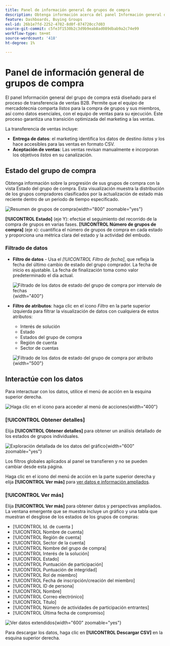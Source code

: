 ```yaml
---
title: Panel de información general de grupos de compra
description: Obtenga información acerca del panel Información general de grupos de compra y cómo habilita el envío de ventas desde el equipo de marketing.
feature: Dashboards, Buying Groups
exl-id: 26b1e7fd-2252-4782-8d0f-874720cc7d03
source-git-commit: c5fe3f1530b2c3d9b9eab8ad089dbab9a2c74e99
workflow-type: tm+mt
source-wordcount: '418'
ht-degree: 1%

---
```


# Panel de información general de grupos de compra

El panel Información general del grupo de compra está diseñado para el proceso de transferencia de ventas B2B. Permite que el equipo de mercadotecnia comparta _listos_ para la compra de grupos y sus miembros, así como datos esenciales, con el equipo de ventas para su ejecución. Este proceso garantiza una transición optimizada del marketing a las ventas.

La transferencia de ventas incluye:

* **Entrega de datos**: el marketing identifica los datos de destino _listos_ y los hace accesibles para las ventas en formato CSV. 
* **Aceptación de ventas**: Las ventas revisan manualmente e incorporan los objetivos _listos_ en su canalización.

## Estado del grupo de compra

Obtenga información sobre la progresión de sus grupos de compra con la vista Estado del grupo de compra. Esta visualización muestra la distribución de los grupos compradores clasificados por la actualización de estado más reciente dentro de un periodo de tiempo especificado.

![Resumen de grupos de compra](./assets/buying-groups-overview.png){width="800" zoomable="yes"}

**[!UICONTROL Estado]** (eje Y): efectúe el seguimiento del recorrido de la compra de grupos en varias fases.
**[!UICONTROL Número de grupos de compra]** (eje x): cuantifica el número de grupos de compra en cada estado y proporciona una métrica clara del estado y la actividad del embudo.
<!-- To generate a shareable PDF of your current view, click **[!UICONTROL Export]** at the top-right corner of the page. -->

### Filtrado de datos

* **Filtro de datos** - Usa el _[!UICONTROL Filtro de fecha]_, que refleja la fecha del último cambio de estado del grupo comprador. La fecha de inicio es ajustable. La fecha de finalización toma como valor predeterminado el día actual.

  ![Filtrado de los datos de estado del grupo de compra por intervalo de fechas](./assets//buying-group-status-filter-date.png){width="400"}

* **Filtro de atributos**: haga clic en el icono _Filtro_ en la parte superior izquierda para filtrar la visualización de datos con cualquiera de estos atributos:

   * Interés de solución
   * Estado
   * Estados del grupo de compra
   * Región de cuenta
   * Sector de cuentas
  <!-- * Account's Industry -->

  ![Filtrado de los datos de estado del grupo de compra por atributo](./assets/buying-group-status-drill-through-filters.png){width="500"}

## Interactúe con los datos

Para interactuar con los datos, utilice el menú de acción en la esquina superior derecha.

![Haga clic en el icono para acceder al menú de acciones](./assets/buying-group-more-menu.png){width="400"}

### [!UICONTROL Obtener detalles]

Elija **[!UICONTROL Obtener detalles]** para obtener un análisis detallado de los estados de grupos individuales.

![Exploración detallada de los datos del gráfico](./assets/buying-group-status-drill-through-view.png){width="600" zoomable="yes"}

Los filtros globales aplicados al panel se transfieren y no se pueden cambiar desde esta página.

Haga clic en el icono del menú de acción en la parte superior derecha y elija **[!UICONTROL Ver más]** para [ver datos e información ampliados](#view-more).

### [!UICONTROL Ver más]

Elija **[!UICONTROL Ver más]** para obtener datos y perspectivas ampliados. La ventana emergente que se muestra incluye un gráfico y una tabla que muestran el desglose de los estados de los grupos de compras:

* [!UICONTROL Id. de cuenta ]
* [!UICONTROL Nombre de cuenta]
* [!UICONTROL Región de cuenta]
* [!UICONTROL Sector de la cuenta]
* [!UICONTROL Nombre del grupo de compra]
* [!UICONTROL Interés de la solución]
* [!UICONTROL Estado]
* [!UICONTROL Puntuación de participación]
* [!UICONTROL Puntuación de integridad]
* [!UICONTROL Rol de miembro]
* [!UICONTROL Fecha de inscripción/creación del miembro]
* [!UICONTROL ID de persona]
* [!UICONTROL Nombre]
* [!UICONTROL Correo electrónico]
* [!UICONTROL Título]
* [!UICONTROL Número de actividades de participación entrantes]
* [!UICONTROL Última fecha de compromiso]

![Ver datos extendidos](./assets/buying-group-status-view-more.png){width="600" zoomable="yes"}

Para descargar los datos, haga clic en **[!UICONTROL Descargar CSV]** en la esquina superior derecha.
